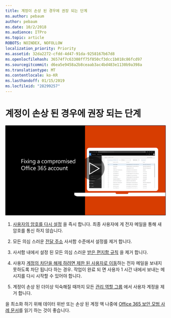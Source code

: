 ```yaml
---
title: 계정이 손상 된 경우에 권장 되는 단계
ms.author: pebaum
author: pebaum
ms.date: 10/2/2018
ms.audience: ITPro
ms.topic: article
ROBOTS: NOINDEX, NOFOLLOW
localization_priority: Priority
ms.assetid: 32da2272-cfdd-4d47-91da-9258167b67d8
ms.openlocfilehash: 36574f7c63308ff75f850cf3dcc1b018c86fcd97
ms.sourcegitcommit: d6ea5e9458a2b8ceaab3ac4bd483e1130b9a398a
ms.translationtype: MT
ms.contentlocale: ko-KR
ms.lasthandoff: 01/15/2019
ms.locfileid: "28299257"
---
```

# <a name="recommended-steps-to-take-if-an-account-is-compromised"></a>계정이 손상 된 경우에 권장 되는 단계

[![손상 된 Office 365 계정 수정](media/797f355b-22a1-468e-91a4-a9d5bc45b19a.png)](https://www.microsoft.com/videoplayer/embed/RE2jvOb?pid=ocpVideo0-innerdiv-oneplayer&amp;postJsllMsg=true&amp;maskLevel=20&amp;autoplay=true)
  
1. [사용자의 암호를 다시 설정](https://support.office.com/article/7a5d073b-7fae-4aa5-8f96-9ecd041aba9c) 을 즉시 합니다. 최종 사용자에 게 전자 메일을 통해 새 암호를 통신 하지 않습니다. 
    
2. 모든 의심 스러운 [전달 주소](https://support.office.com/article/ab5eb117-0f22-4fa7-a662-3a6bdb0add74) 사서함 수준에서 설정를 제거 합니다. 
    
3. 사서함 내에서 설정 된 모든 의심 스러운 [받은 편지함 규칙](https://support.office.com/article/1433E3A0-7FB0-4999-B536-50E05CB67FED) 을 제거 합니다. 
    
4. 사용자 [계정의 차단을 해제 하려면 제한 된 사용자로 이동](https://protection.office.com/?hash=/restrictedusers)하는 전자 메일을 보내지 못하도록 차단 됩니다 하는 경우. 작업이 완료 되 면 사용자 1 시간 내에서 보내는 메시지를 다시 시작할 수 있어야 합니다.
    
5. 계정이 손상 된 더이상 익숙해질 때까지 모든 [관리 역할 그룹](https://support.office.com/article/eac4d046-1afd-4f1a-85fc-8219c79e1504) 에서 사용자 계정을 제거 합니다. 
    
을 최소화 하기 위해 데이터 위반 또는 손상 된 계정 액 나중에 [Office 365 보안 모범 사례 문서](https://support.office.com/article/9295e396-e53d-49b9-ae9b-0b5828cdedc3)를 읽기 하는 것이 좋습니다.
  

